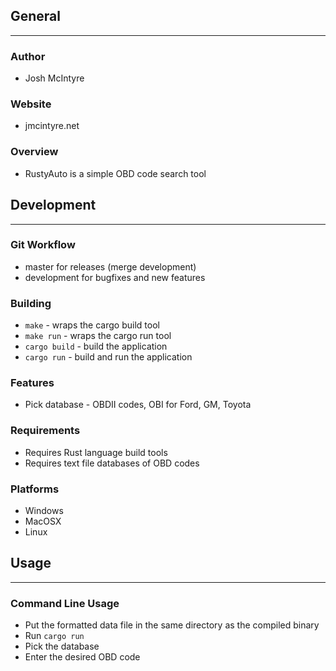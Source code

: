## General
____________

### Author
* Josh McIntyre

### Website
* jmcintyre.net

### Overview
* RustyAuto is a simple OBD code search tool

## Development
________________

### Git Workflow
* master for releases (merge development)
* development for bugfixes and new features

### Building
* `make` - wraps the cargo build tool
* `make run` - wraps the cargo run tool
* `cargo build` - build the application
* `cargo run` - build and run the application

### Features
* Pick database - OBDII codes, OBI for Ford, GM, Toyota

### Requirements
* Requires Rust language build tools
* Requires text file databases of OBD codes

### Platforms
* Windows
* MacOSX
* Linux

## Usage
____________

### Command Line Usage
* Put the formatted data file in the same directory as the compiled binary
* Run `cargo run`
* Pick the database
* Enter the desired OBD code
